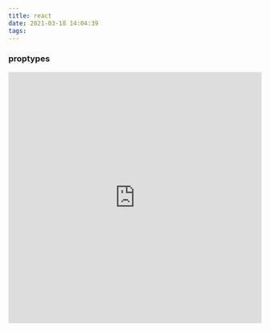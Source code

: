 ```yaml
---
title: react
date: 2021-03-18 14:04:39
tags:
---
```


### proptypes

<iframe height="265" style="width: 100%; height: 500px" scrolling="no" title="React Movie Search" src="https://codepen.io/marcobiedermann/embed/gfvzx?height=265&theme-id=light&default-tab=js,result" frameborder="no" loading="lazy" allowtransparency="true" allowfullscreen="true">
  See the Pen <a href='https://codepen.io/marcobiedermann/pen/gfvzx'>React Movie Search</a> by Marco Biedermann
  (<a href='https://codepen.io/marcobiedermann'>@marcobiedermann</a>) on <a href='https://codepen.io'>CodePen</a>.
</iframe>